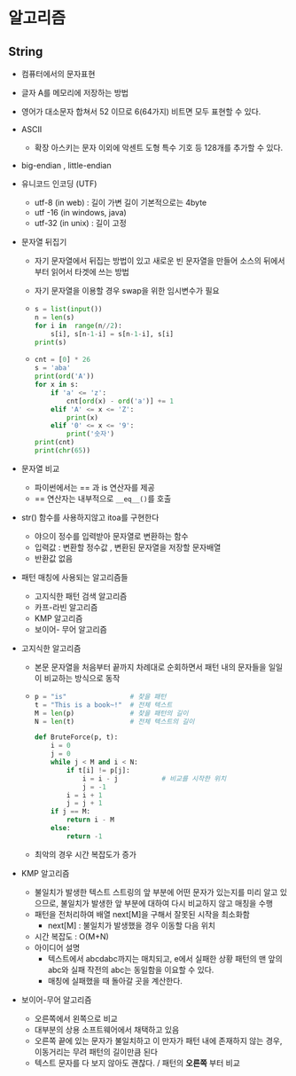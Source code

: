 

# 알고리즘

## String

- 컴퓨터에서의 문자표현
- 글자 A를 메모리에 저장하는 방법
- 영어가 대소문자 합쳐서 52 이므로  6(64가지) 비트면 모두 표현할 수 있다.
- ASCII 
  - 확장 아스키는 문자 이외에 악센트 도형 특수 기호 등 128개를 추가할 수 있다.
- big-endian , little-endian



- 유니코드 인코딩 (UTF)
  - utf-8 (in web) : 길이 가변 길이 기본적으로는 4byte
  - utf -16 (in windows, java)
  - utf-32 (in unix) : 길이 고정

- 문자열 뒤집기

  - 자기 문자열에서 뒤집는 방법이 있고 새로운 빈 문자열을 만들어 소스의 뒤에서부터 읽어서 타겟에 쓰는 방법

  - 자기 문자열을 이용할 경우 swap을 위한 임시변수가 필요

  - ```python
    s = list(input())
    n = len(s)
    for i in  range(n//2):
        s[i], s[n-1-i] = s[n-1-i], s[i]
    print(s)
    ```

  - ```python
    cnt = [0] * 26
    s = 'aba'
    print(ord('A'))
    for x in s:
        if 'a' <= 'z':
        	cnt[ord(x) - ord('a')] += 1
        elif 'A' <= x <= 'Z':
            print(x)
        elif '0' <= x <= '9':
            print('숫자')
    print(cnt)
    print(chr(65))
    ```

- 문자열 비교

  - 파이썬에서는 == 과 is 연산자를 제공
  - == 연산자는 내부적으로 ```__eq__()```를 호출

- str() 함수를 사용하지않고 itoa를 구현한다
  - 야으이 정수를 입력받아 문자열로 변환하는 함수
  - 입력값 : 변환할 정수값 , 변환된 문자열을 저장할 문자배열
  - 반환값 없음





- 패턴 매칭에 사용되는 알고리즘들
  - 고지식한 패턴 검색 알고리즘
  - 카프-라빈 알고리즘
  - KMP 알고리즘
  - 보이어- 무어 알고리즘



- 고지식한 알고리즘

  - 본문 문자열을 처음부터 끝까지 차례대로 순회하면서 패턴 내의 문자들을 일일이 비교하는 방식으로 동작

  - ```python
    p = "is"				# 찾을 패턴
    t = "This is a book~!"	# 전체 텍스트
    M = len(p)				# 찾을 패턴의 길이
    N = len(t)				# 전체 텍스트의 길이
    
    def BruteForce(p, t):
        i = 0
        j = 0
        while j < M and i < N:
            if t[i] != p[j]:
                i = i - j			# 비교를 시작한 위치
                j = -1
            i = i + 1
            j = j + 1
        if j == M:
            return i - M
        else:
            return -1
    ```

  - 최악의 경우 시간 복잡도가 증가

    

- KMP 알고리즘

  - 불일치가 발생한 텍스트 스트링의 앞 부분에 어떤 문자가 있는지를 미리 알고 있으므로, 불일치가 발생한 앞 부분에 대하여 다시 비교하지 않고 매칭을 수행
  - 패턴을 전처리하여 배열 next[M]을 구해서 잘못된 시작을 최소화함
    - next[M] : 불일치가 발생했을 경우 이동할 다음 위치
  - 시간 복잡도 : O(M+N)
  - 아이디어 설명
    - 텍스트에서 abcdabc까지는 매치되고, e에서 실패한 상황 패턴의 맨 앞의 abc와 실패 작전의 abc는 동일함을 이요할 수 있다.
    - 매칭에 실패했을 때 돌아갈 곳을 계산한다.





- 보이어-무어 알고리즘
  - 오른쪽에서 왼쪽으로 비교
  - 대부분의 상용 소프트웨어에서 채택하고 있음
  - 오른쪽 끝에 있는 문자가 불일치하고 이 만자가 패턴 내에 존재하지 않는 경우, 이동거리는 무려 패턴의 길이만큼 된다
  - 텍스트 문자를 다 보지 않아도 괜찮다. / 패턴의 **오른쪽** 부터 비교

